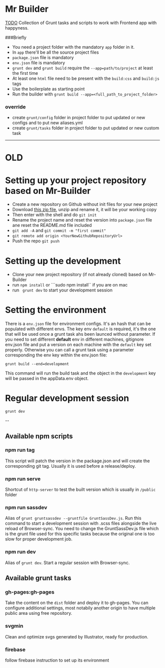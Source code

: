 # Mr Builder

[TODO](http://todo.to.it) Collection of Grunt tasks and scripts to work with Frontend app with happyness.

###Briefly

- You need a project folder with the mandatory `app` folder in it.
- In `app` there'll be all the source project files
- `package.json` file is mandatory
- `env.json` file is mandatory
- `grunt dev` and `grunt build` require the `--app=path/to/project` at least the first time
- At least one `html` file need to be present with the `build:css` and `build:js` tags
- Use the boilerplate as starting point
- Run the builder with `grunt build --app=<full_path_to_project_folder>`


### override

- create `grunt/config` folder in project folder to put updated or new configs and to put new aliases.yml
- create `grunt/tasks` folder in project folder to put updated or new custom task


---
# OLD


# Setting up your project repository based on Mr-Builder

- Create a new repository on Github without init files for your new project
- Download [this zip file](https://github.com/todotoit/Mr-Builder/archive/master.zip), unzip and rename it, it will be your working copy
- Then enter with the shell and do ```git init```
- Rename the project name and reset the version into ```package.json``` file ane reset the README.md file included
- ```git add -A``` and ```git commit -m "first commit"```
- ```git remote add origin <YourNewGithubRepositoryUrl>```
- Push the repo ```git push```




# Setting up the development

- Clone your new project repository (if not already cloned) based on Mr-Builder
- run ```npm install``` or ```sudo npm install`` if you are on mac
- run ``` grunt dev``` to start your development session



# Setting the environment

There is a ```env.json``` file for environment configs. It's an hash that can be populated with different envs.
The key env ```default``` is required, it's the one that will be used once a grunt task ahs been launced without parameter.
If you need to set different **default** env in different machines, gitignore env.json file and put a version on each machine with the ```default``` key set properly.
Otherwise you can call a grunt task using a parameter corresponding the env key within the env.json file:

	grunt build --end=development

This command will run the build task and the object in the ```development``` key will be passed in the appData.env object.


# Regular development session

```grunt dev```


--


## Available npm scripts


### npm run tag

This script will patch the version in the package.json and will create the corresponding git tag. Usually it is used before a release/deploy.


### npm run serve

Shortcut of ```http-server``` to test the built version which is usually in ```/public``` folder


### npm run sassdev

Alias of ```grunt gruntsassdev --gruntfile GruntSassDev.js```.
Run this command to start a development session with .scss files alongside the live reload of Browser-sync.
You need to change the GruntSassDev.js file which is the grunt file used for this specific tasks because the original one is too slow for proper development job.


### npm run dev

Alias of ```grunt dev```.
Start a regular session with Browser-sync.





## Available grunt tasks


### gh-pages:gh-pages

Take the content on the ```dist``` folder and deploy it to gh-pages. You can configure additional settings, most notabily another origin to have multiple public area using free repository.


### svgmin

Clean and optimize svgs generated by Illustrator, ready for production.

### firebase

follow firebase instruction to set up its environment

